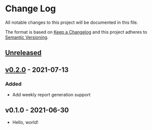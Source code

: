 # Change Log

All notable changes to this project will be documented in this file.

The format is based on [Keep a Changelog](https://keepachangelog.com/)
and this project adheres to [Semantic Versioning](https://semver.org/).

## [Unreleased]

## [v0.2.0] - 2021-07-13

### Added

- Add weekly report generation support

## v0.1.0 - 2021-06-30

- Hello, world!

[Unreleased]: https://github.com/beyondstorage/go-community/compare/v0.2.0...HEAD
[v0.2.0]: https://github.com/beyondstorage/go-community/compare/v0.1.0...v0.2.0
